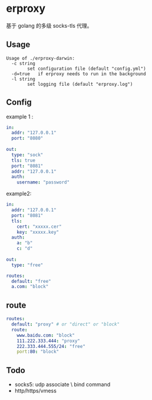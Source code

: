 # erproxy

基于 golang 的多级 socks-tls 代理。

## Usage

```
Usage of ./erproxy-darwin:
  -c string
        set configuration file (default "config.yml")
  -d=true   if erproxy needs to run in the background
  -l string
        set logging file (default "erproxy.log")
```

## Config

example 1 :

``` yaml
in:
  addr: "127.0.0.1"
  port: "8080"
  
out:
  type: "sock"
  tls: true
  port: "8081"
  addr: "127.0.0.1"
  auth:
    username: "password"
```

example2:

``` yaml
in:
  addr: "127.0.0.1"
  port: "8081"
  tls:
    cert: "xxxxx.cer"
    key: "xxxxx.key"
  auth:
    a: "b"
    c: "d"
  
out:
  type: "free"

routes:
  default: "free"
  a.com: "block"
```

## route

``` yml
routes:
  default: "proxy" # or "direct" or "block"
  route:
    www.baidu.com: "block"
    111.222.333.444: "proxy"
    222.333.444.555/24: "free"
    port:80: "block"
```

## Todo

* socks5: udp associate \ bind command
* http/https/vmess